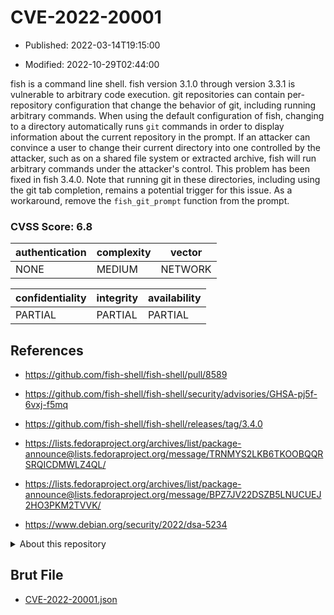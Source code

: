 # CVE-2022-20001

- Published: 2022-03-14T19:15:00

- Modified: 2022-10-29T02:44:00

fish is a command line shell. fish version 3.1.0 through version 3.3.1 is vulnerable to arbitrary code execution. git repositories can contain per-repository configuration that change the behavior of git, including running arbitrary commands. When using the default configuration of fish, changing to a directory automatically runs `git` commands in order to display information about the current repository in the prompt. If an attacker can convince a user to change their current directory into one controlled by the attacker, such as on a shared file system or extracted archive, fish will run arbitrary commands under the attacker's control. This problem has been fixed in fish 3.4.0. Note that running git in these directories, including using the git tab completion, remains a potential trigger for this issue. As a workaround, remove the `fish_git_prompt` function from the prompt.

### CVSS Score: **6.8**

| authentication | complexity | vector |
| --- | --- | --- |
| NONE | MEDIUM | NETWORK |

| confidentiality | integrity | availability |
| --- | --- | --- |
| PARTIAL | PARTIAL | PARTIAL |

## References

* https://github.com/fish-shell/fish-shell/pull/8589

* https://github.com/fish-shell/fish-shell/security/advisories/GHSA-pj5f-6vxj-f5mq

* https://github.com/fish-shell/fish-shell/releases/tag/3.4.0

* https://lists.fedoraproject.org/archives/list/package-announce@lists.fedoraproject.org/message/TRNMYS2LKB6TKOOBQQRSRQICDMWLZ4QL/

* https://lists.fedoraproject.org/archives/list/package-announce@lists.fedoraproject.org/message/BPZ7JV22DSZB5LNUCUEJ2HO3PKM2TVVK/

* https://www.debian.org/security/2022/dsa-5234

<details>
<summary>About this repository</summary> 

  This repository is part of the project [Live Hack CVE](https://github.com/Live-Hack-CVE). Main website can be found [www.live-hack.org](https://www.live-hack.org) 
  
  Made by [Sn0wAlice](https://github.com/Sn0wAlice) for the people that care about security and need to have a feed of the latest CVEs. Hope you enjoy it, don't forget to star the repo and follow me on [Twitter](https://twitter.com/Sn0wAlice) and [Github](https://github.com/Sn0wAlice). And that is my [personnal website](https://www.alice-snow.me/)

  - [Home Page](https://github.com/Live-Hack-CVE)
  - [Framework](https://github.com/Live-Hack-CVE/cve-framework)
  - [CVE database](https://github.com/Live-Hack-CVE/full_database)
  - [Changelog](https://github.com/Live-Hack-CVE/Changelog)
</details>

## Brut File

* [CVE-2022-20001.json](https://raw.githubusercontent.com/Live-Hack-CVE/full_database/main/cves/2022/CVE-2022-20001.json)

